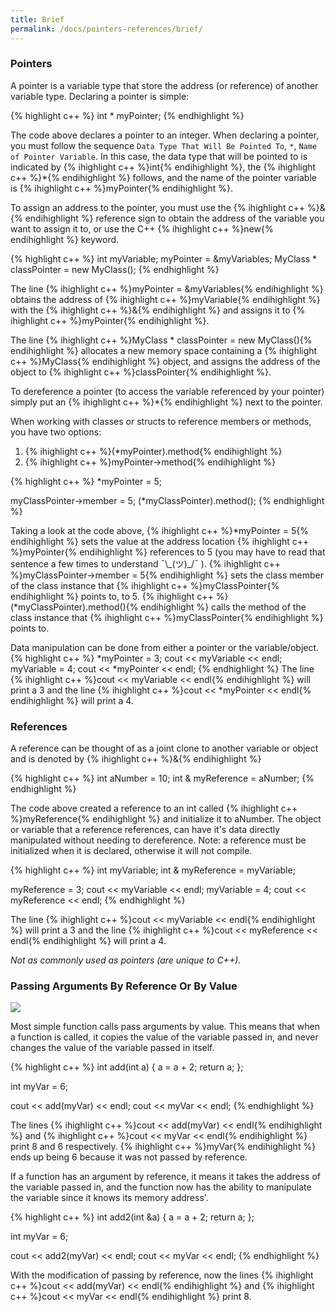 ```yaml
---
title: Brief
permalink: /docs/pointers-references/brief/
---
```


### Pointers
A pointer is a variable type that store the address (or reference) of another variable type. Declaring a pointer is simple:

{% highlight c++ %}
int * myPointer;
{% endhighlight %}

The code above declares a pointer to an integer. When declaring a pointer, you must follow the sequence `Data Type That Will Be Pointed To`, `*`, `Name of Pointer Variable`. In this case, the data type that will be pointed to is indicated by {% ihighlight c++ %}int{% endihighlight %}, the {% ihighlight c++ %}*{% endihighlight %} follows, and the name of the pointer variable is {% ihighlight c++ %}myPointer{% endihighlight %}.  

To assign an address to the pointer, you must use the {% ihighlight c++ %}&{% endihighlight %} reference sign to obtain the address of the variable you want to assign it to, or use the C++ {% ihighlight c++ %}new{% endihighlight %} keyword.  

{% highlight c++ %}
int myVariable;
myPointer = &myVariables;
MyClass * classPointer = new MyClass();
{% endhighlight %}

The line {% ihighlight c++ %}myPointer = &myVariables{% endihighlight %} obtains the address of {% ihighlight c++ %}myVariable{% endihighlight %} with the {% ihighlight c++ %}&{% endihighlight %} and assigns it to {% ihighlight c++ %}myPointer{% endihighlight %}.  

The line {% ihighlight c++ %}MyClass * classPointer = new MyClass(){% endihighlight %} allocates a new memory space containing a {% ihighlight c++ %}MyClass{% endihighlight %} object, and assigns the address of the object to {% ihighlight c++ %}classPointer{% endihighlight %}.  

To dereference a pointer (to access the variable referenced by your pointer) simply put an {% ihighlight c++ %}*{% endihighlight %} next to the pointer.  

When working with classes or structs to reference members or methods, you have two options:
1. {% ihighlight c++ %}(*myPointer).method{% endihighlight %}
2. {% ihighlight c++ %}myPointer->method{% endihighlight %}

{% highlight c++ %}
*myPointer = 5;

myClassPointer->member = 5;
(*myClassPointer).method();
{% endhighlight %}

Taking a look at the code above, {% ihighlight c++ %}*myPointer = 5{% endihighlight %} sets the value at the address location {% ihighlight c++ %}myPointer{% endihighlight %} references to 5 (you may have to read that sentence a few times to understand ¯\\\_(ツ)_/¯ ). {% ihighlight c++ %}myClassPointer->member = 5{% endihighlight %} sets the class member of the class instance that {% ihighlight c++ %}myClassPointer{% endihighlight %} points to, to 5. {% ihighlight c++ %}(*myClassPointer).method(){% endihighlight %} calls the method of the class instance that {% ihighlight c++ %}myClassPointer{% endihighlight %} points to.  

Data manipulation can be done from either a pointer or the variable/object.  
{% highlight c++ %}
*myPointer = 3;
cout << myVariable << endl;
myVariable = 4;
cout << *myPointer << endl;
{% endhighlight %}
The line {% ihighlight c++ %}cout << myVariable << endl{% endihighlight %} will print a 3 and the line {% ihighlight c++ %}cout << *myPointer << endl{% endihighlight %} will print a 4.

### References
A reference can be thought of as a joint clone to another variable or object and is denoted by {% ihighlight c++ %}&{% endihighlight %}

{% highlight c++ %}
int aNumber = 10;
int & myReference = aNumber;
{% endhighlight %}

The code above created a reference to an int called {% ihighlight c++ %}myReference{% endihighlight %} and initialize it to aNumber. The object or variable that a reference references, can have it's data directly manipulated without needing to dereference. Note: a reference must be initialized when it is declared, otherwise it will not compile.

{% highlight c++ %}
int myVariable;
int & myReference = myVariable;

myReference = 3;
cout << myVariable << endl;
myVariable = 4;
cout << myReference << endl;
{% endhighlight %}

The line {% ihighlight c++ %}cout << myVariable << endl{% endihighlight %} will print a 3 and the line {% ihighlight c++ %}cout << myReference << endl{% endihighlight %} will print a 4.

_Not as commonly used as pointers (are unique to C++)._


### Passing Arguments By Reference Or By Value
<div class="image">
    <a href="{{ "/img/value-reference.gif" | prepend: site.baseurl }}"><img src="{{ "/img/value-reference.gif" | prepend: site.baseurl }}" class="center"></a>
</div>

Most simple function calls pass arguments by value. This means that when a function is called, it copies the value of the variable passed in, and never changes the value of the variable passed in itself.

{% highlight c++ %}
int add(int a)
{
    a = a + 2;
    return a;
};

int myVar = 6;

cout << add(myVar) << endl;
cout << myVar << endl;
{% endhighlight %}

The lines {% ihighlight c++ %}cout << add(myVar) << endl{% endihighlight %} and {% ihighlight c++ %}cout << myVar << endl{% endihighlight %} print 8 and 6 respectively. {% ihighlight c++ %}myVar{% endihighlight %} ends up being 6 because it was not passed by reference.

If a function has an argument by reference, it means it takes the address of the variable passed in, and the function now has the ability to manipulate the variable since it knows its memory address'.

{% highlight c++ %}
int add2(int &a)
{
    a = a + 2;
    return a;
};

int myVar = 6;


cout << add2(myVar) << endl;
cout << myVar << endl;
{% endhighlight %}

With the modification of passing by reference, now the lines {% ihighlight c++ %}cout << add(myVar) << endl{% endihighlight %} and {% ihighlight c++ %}cout << myVar << endl{% endihighlight %} print 8.
